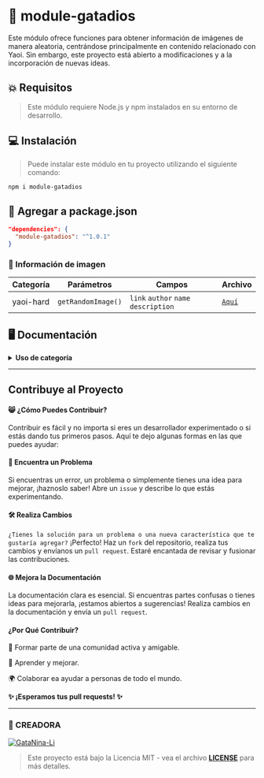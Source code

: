 # 🌱 module-gatadios

Este módulo ofrece funciones para obtener información de imágenes de manera aleatoria, centrándose principalmente en contenido relacionado con Yaoi. Sin embargo, este proyecto está abierto a modificaciones y a la incorporación de nuevas ideas.

## 💥 Requisitos
> Este módulo requiere Node.js y npm instalados en su entorno de desarrollo.

## 💻 Instalación
> Puede instalar este módulo en tu proyecto utilizando el siguiente comando:
```bash
npm i module-gatadios
```

## 📁 Agregar a package.json
```json
"dependencies": {
  "module-gatadios": "^1.0.1"
}
```

### 💫 Información de imagen
| Categoría   | Parámetros             | Campos                               | Archivo                                                                                  | 
|-------------|-------------           |--------------------------            |--------------------------                                                                |
| yaoi-hard   | `getRandomImage()`     | `link` `author` `name` `description` | [`Aquí`](https://github.com/GataNina-Li/module/blob/main/images/category/yaoi-hard.json) |

## 🖥️ Documentación 
<details>
<summary><b>Uso de categoría</b></summary>
  
```js
const yaoiImages = require('module-gatadios');

// Ejemplo 1
const result1 = yaoiImages.getRandomImage('yaoi-hard', ['link'])
console.log(result1.link)
// devolverá solo el enlace de una imagen aleatoria de la categoría 'yaoi-hard'.

// Ejemplo 2
const result2 = yaoiImages.getRandomImage('yaoi-hard', ['author', 'name'])
console.log(`Autor: ${result2.author}, Nombre: ${result2.name}`)
// se obtiene el autor y el nombre de una imagen aleatoria de la categoría 'yaoi-hard'.

// Ejemplo 3
const result = yaoiImages.getRandomImage('yaoi-hard', ['link', 'author', 'name', 'description'])
console.log(`Autor: ${result.author}
Nombre: ${result.name}
Descripción: ${result.description}
Enlace: ${result.link}`)
// obtener toda la información disponible (enlace, autor, nombre y descripción) de una imagen aleatoria de 'yaoi-hard'

// Ejemplo 4
const result4 = yaoiImages.getRandomImage('categoría-no-existente', ['link', 'author']);
if ('error' in result4) {
  console.error(result4.error);
} else {
  console.log(`Enlace: ${result4.link}, Autor: ${result4.author}`);
}
// se maneja el escenario donde la categoría no existe, y si no hay errores, se obtiene el enlace y el autor.
```
> **NOTE** Si un campo no tiene valor o es `null`, este no se mostrará en el resultado final del JSON. Si el campo es `null` y es usado después del formato JSON, este será `undefined`
</details>

-----

## Contribuye al Proyecto

#### 😸 ¿Cómo Puedes Contribuir?
Contribuir es fácil y no importa si eres un desarrollador experimentado o si estás dando tus primeros pasos. Aquí te dejo algunas formas en las que puedes ayudar:

#### 🤔 Encuentra un Problema
Si encuentras un error, un problema o simplemente tienes una idea para mejorar, ¡haznoslo saber! Abre un `issue` y describe lo que estás experimentando.

#### 🛠 Realiza Cambios
`¿Tienes la solución para un problema o una nueva característica que te gustaría agregar?` ¡Perfecto! Haz un `fork` del repositorio, realiza tus cambios y envíanos un `pull request`. Estaré encantada de revisar y fusionar las contribuciones.

#### 🌐 Mejora la Documentación
La documentación clara es esencial. Si encuentras partes confusas o tienes ideas para mejorarla, ¡estamos abiertos a sugerencias! Realiza cambios en la documentación y envía un `pull request`.

#### ¿Por Qué Contribuir?
🤝 Formar parte de una comunidad activa y amigable.

🚀 Aprender y mejorar.

🌍 Colaborar ea ayudar a personas de todo el mundo.

**✨ ¡Esperamos tus pull requests! ✨**

-----

### 🌟 CREADORA 
[![GataNina-Li](https://github.com/GataNina-Li.png?size=100)](https://github.com/GataNina-Li) 
> Este proyecto está bajo la Licencia MIT - vea el archivo **[LICENSE](LICENSE)** para más detalles.
